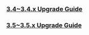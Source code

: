 
### [3.4~3.4.x Upgrade Guide](./3.4-upgrade-to-3.6-guide.md)

### [3.5~3.5.x Upgrade Guide](./3.5-upgrade-to-3.6-guide.md)
    